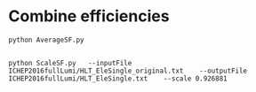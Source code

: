 Combine efficiencies
====

    python AverageSF.py 


    python ScaleSF.py   --inputFile ICHEP2016fullLumi/HLT_EleSingle_original.txt    --outputFile ICHEP2016fullLumi/HLT_EleSingle.txt    --scale 0.926881
    
    

    